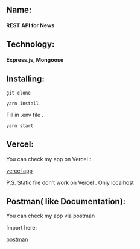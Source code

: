 ## Name:
#### REST API for News


## Technology:
#### Express.js, Mongoose


## Installing:
```git clone```

```yarn install```

Fill in .env file .

```yarn start```


## Vercel:

You can check my app on Vercel :

[vercel app](https://news-api-eight-flame.vercel.app/)


P.S. Static file don't work on Vercel . Only localhost

## Postman( like Documentation):

You can check my app via postman

Import here:

[postman](/news.api.postman_collection.json)


